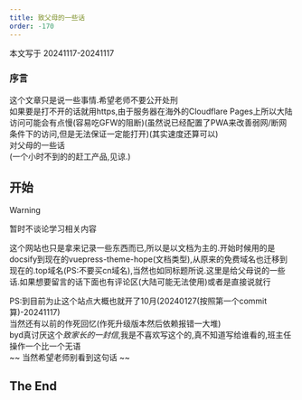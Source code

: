 ```yaml
---
title: 致父母的一些话
order: -170
---
```


本文写于 20241117-20241117
### 序言  

这个文章只是说一些事情.希望老师不要公开处刑   
如果要是打不开的话就用https,由于服务器在海外的Cloudflare Pages上所以大陆访问可能会有点慢(容易吃GFW的阻断)(虽然说已经配置了PWA来改善弱网/断网条件下的访问,但是无法保证一定能打开)(其实速度还算可以)  
对父母的一些话  
(一个小时不到的的赶工产品,见谅.)  

## 开始

> [!warning]
> 暂时不谈论学习相关内容

这个网站也只是拿来记录一些东西而已,所以是以文档为主的.开始时候用的是docsify到现在的vuepress-theme-hope(文档类型),从原来的免费域名也迁移到现在的.top域名(PS:不要买cn域名),当然也如同标题所说.这里是给父母说的一些话.如果想要留言的话下面也有评论区(大陆可能无法使用)或者是直接说就行  

PS:到目前为止这个站点大概也就开了10月(20240127(按照第一个commit算)-20241117)  
当然还有以前的作死回忆(作死升级版本然后依赖报错一大堆)  
byd真讨厌这个*致家长的一封信*,我是不喜欢写这个的,真不知道写给谁看的,班主任操作一个比一个无语  
~~ 当然希望老师别看到这句话 ~~   
## The End